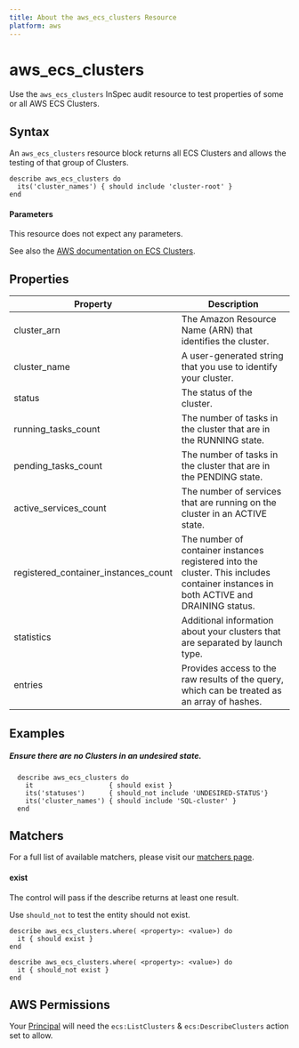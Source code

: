 ```yaml
---
title: About the aws_ecs_clusters Resource
platform: aws
---
```


# aws\_ecs\_clusters

Use the `aws_ecs_clusters` InSpec audit resource to test properties of some or all AWS ECS Clusters.

## Syntax

An `aws_ecs_clusters` resource block returns all ECS Clusters and allows the testing of that group of Clusters.

    describe aws_ecs_clusters do
      its('cluster_names') { should include 'cluster-root' }
    end
    
#### Parameters

This resource does not expect any parameters.

See also the [AWS documentation on ECS Clusters](https://docs.aws.amazon.com/AmazonECS/latest/developerguide/ECS_clusters.html).

## Properties

|Property                              | Description|
| ---                                  | --- |
|cluster_arn                          | The Amazon Resource Name (ARN) that identifies the cluster. |
|cluster_name                         | A user-generated string that you use to identify your cluster. |
|status                               | The status of the cluster. |
|running_tasks_count                  | The number of tasks in the cluster that are in the RUNNING state. |
|pending_tasks_count                  | The number of tasks in the cluster that are in the PENDING state.  |
|active_services_count                | The number of services that are running on the cluster in an ACTIVE state. |
|registered_container_instances_count | The number of container instances registered into the cluster. This includes container instances in both ACTIVE and DRAINING status. |
|statistics                           | Additional information about your clusters that are separated by launch type. |
|entries                               | Provides access to the raw results of the query, which can be treated as an array of hashes. |

## Examples


##### Ensure there are no Clusters in an undesired state.

      describe aws_ecs_clusters do
        it                   { should exist }
        its('statuses')      { should_not include 'UNDESIRED-STATUS'}
        its('cluster_names') { should include 'SQL-cluster' }
      end

## Matchers

For a full list of available matchers, please visit our [matchers page](https://www.inspec.io/docs/reference/matchers/).

#### exist

The control will pass if the describe returns at least one result.

Use `should_not` to test the entity should not exist.

    describe aws_ecs_clusters.where( <property>: <value>) do
      it { should exist }
    end
      
    describe aws_ecs_clusters.where( <property>: <value>) do
      it { should_not exist }
    end
    
    
## AWS Permissions

Your [Principal](https://docs.aws.amazon.com/IAM/latest/UserGuide/intro-structure.html#intro-structure-principal) will need the `ecs:ListClusters` & `ecs:DescribeClusters` action set to allow.
